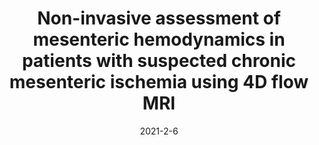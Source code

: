 ---
title: "Non-invasive assessment of mesenteric hemodynamics in patients with suspected chronic mesenteric ischemia using 4D flow MRI"
collection: publications
permalink: /publication/2021-2-6-cmi
date: 2021-2-6
venue: 'Abdominal Radiology'
paperurl: 'http://academicpages.github.io/files/mesenteric_ischemia.pdf'
link: https://pubmed.ncbi.nlm.nih.gov/33547918/
code: 
github: 
citation: '<b>Roberts, G. S.</b>, Francois, C. J., Starekova, J., Roldan-Alzate, A., and Wieben, O. (2022). &quot;Non-invasive assessment of mesenteric hemodynamics in patients with suspected chronic mesenteric ischemia using 4D flow MRI&quot;. <i>Abdom Radiol</i>, 47(5), 1684-1698. doi:10.1007/s00261-020-02900-00'
---